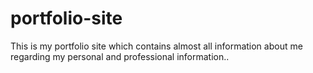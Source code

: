 # portfolio-site
This is my portfolio site which contains almost all information about me regarding my personal and professional information..
